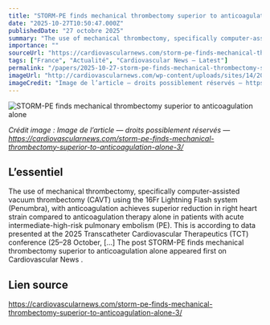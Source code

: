 ```yaml
---
title: "STORM-PE finds mechanical thrombectomy superior to anticoagulation alone"
date: "2025-10-27T10:50:47.000Z"
publishedDate: "27 octobre 2025"
summary: "The use of mechanical thrombectomy, specifically computer-assisted vacuum thrombectomy (CAVT) using the 16Fr Lightning Flash system (Penumbra), with anticoagulation achieves superior reduction in right heart strain compared to anticoagulation therapy alone in patients with acute intermediate-high-risk pulmonary embolism (PE). This is according to data presented at the 2025 Transcatheter Cardiovascular Therapeutics (TCT) conference (25–28 October, [&#8230;] The post STORM-PE finds mechanical thrombectomy superior to anticoagulation alone appeared first on Cardiovascular News ."
importance: ""
sourceUrl: "https://cardiovascularnews.com/storm-pe-finds-mechanical-thrombectomy-superior-to-anticoagulation-alone-3/"
tags: ["France", "Actualité", "Cardiovascular News — Latest"]
permalink: "/papers/2025-10-27-storm-pe-finds-mechanical-thrombectomy-superior-to-anticoagulation-alone"
imageUrl: "http://cardiovascularnews.com/wp-content/uploads/sites/14/2025/10/Robert-Lookstein-2-1024x688.jpg"
imageCredit: "Image de l’article — droits possiblement réservés — https://cardiovascularnews.com/storm-pe-finds-mechanical-thrombectomy-superior-to-anticoagulation-alone-3/"
---
```


![STORM-PE finds mechanical thrombectomy superior to anticoagulation alone](http://cardiovascularnews.com/wp-content/uploads/sites/14/2025/10/Robert-Lookstein-2-1024x688.jpg)

*Crédit image : Image de l’article — droits possiblement réservés — https://cardiovascularnews.com/storm-pe-finds-mechanical-thrombectomy-superior-to-anticoagulation-alone-3/*

## L’essentiel

The use of mechanical thrombectomy, specifically computer-assisted vacuum thrombectomy (CAVT) using the 16Fr Lightning Flash system (Penumbra), with anticoagulation achieves superior reduction in right heart strain compared to anticoagulation therapy alone in patients with acute intermediate-high-risk pulmonary embolism (PE). This is according to data presented at the 2025 Transcatheter Cardiovascular Therapeutics (TCT) conference (25–28 October, [&#8230;] The post STORM-PE finds mechanical thrombectomy superior to anticoagulation alone appeared first on Cardiovascular News .

## Lien source

https://cardiovascularnews.com/storm-pe-finds-mechanical-thrombectomy-superior-to-anticoagulation-alone-3/
